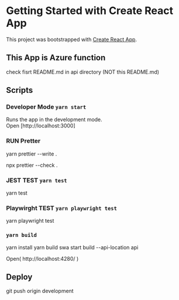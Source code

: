# Getting Started with Create React App

This project was bootstrapped with [Create React App](https://github.com/facebook/create-react-app).

## This App is Azure function 

 check fisrt README.md in api directory  (NOT this README.md)

## Scripts

### Developer Mode `yarn start`

Runs the app in the development mode.\
Open [http://localhost:3000]


### RUN Pretter 

 yarn prettier --write .

 npx prettier --check .

### JEST TEST  `yarn test`

 yarn test

### Playwirght TEST `yarn playwright test`

 yarn playwright test

### `yarn build`

yarn install
yarn build
swa start build --api-location api

Open( http://localhost:4280/ )

## Deploy

 git push origin development


